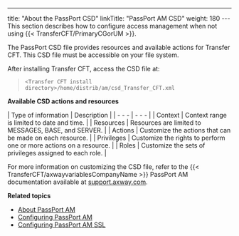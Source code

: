 ---
title: "About the PassPort CSD"
linkTitle: "PassPort AM CSD"
weight: 180
--- This section describes how to configure access management when not using {{< TransferCFT/PrimaryCGorUM  >}}.

The PassPort CSD file provides resources and available actions for Transfer CFT. This CSD file must be accessible on your file system.

After installing Transfer CFT, access the CSD file at:

> `<Transfer CFT install directory>/home/distrib/am/csd_Transfer_CFT.xml`

****Available <span id="CSD description"></span>CSD actions and resources****

| Type of information  | Description  |
| - - - | - - - |
| Context | Context range is limited to date and time. |
| Resources | Resources are limited to MESSAGES, BASE, and SERVER. |
| Actions | Customize the actions that can be made on each resource. |
| Privileges | Customize the rights to perform one or more actions on a resource. |
| Roles | Customize the sets of privileges assigned to each role. |

For more information on customizing the CSD file, refer to the {{< TransferCFT/axwayvariablesCompanyName  >}} PassPort
AM documentation available at [support.axway.com]().

****Related topics****

- [About PassPort AM](../)
- [Configuring PassPort AM](../configure_passport_am)
- [Configuring PassPort AM SSL]()
